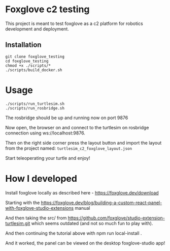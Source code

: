 # Foxglove c2 testing 

This project is meant to test foxglove as a c2 platform for robotics development and deployment. 

## Installation 

```
git clone foxglove_testing
cd foxglove_testing 
chmod +x ./scripts/*
./scripts/build_docker.sh
```

# Usage

```
./scripts/run_turtlesim.sh
./scripts/run_rosbridge.sh
```

The rosbridge should be up and running now on port 9876 

Now open, the browser on and connect to the turtlesim on rosbridge connection using ws://localhost:9876.

Then on the right side corner press the layout button and import the layout from the project named: ```turtlesim_c2_foxglove_layout.json```

Start teleoperating your turtle and enjoy! 

# How I developed 

Install foxglove locally as described here - https://foxglove.dev/download

Starting with the https://foxglove.dev/blog/building-a-custom-react-panel-with-foxglove-studio-extensions  manual 

And then taking the src/ from https://github.com/foxglove/studio-extension-turtlesim.git which seems outdated (and not so much fun to play with).  

And then continuing the tutorial above with npm run local-install . 

And it worked, the panel can be viewed on the desktop foxglove-studio app! 
